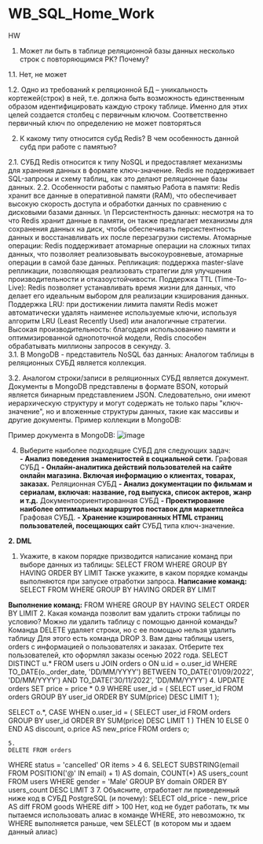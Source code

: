 # WB_SQL_Home_Work
HW
1.	Может ли быть в таблице реляционной базы данных несколько строк с повторяющимся PK? Почему?

1.1.	Нет, не может

1.2.	Одно из требований к реляционной БД – уникальность кортежей(строк) в ней, т.е. должна быть возможность единственным образом идентифицировать каждую строку таблице. Именно для этих целей создается столбец с первичным ключом. Соответственно первичный ключ по определению не может повторяться

2.	К какому типу относится субд Redis? В чем особенность данной субд при работе с памятью?

2.1.	 СУБД Redis относится к типу NoSQL и предоставляет механизмы для хранения данных в формате ключ-значение. Redis не поддерживает SQL-запросы и схему таблиц, как это делают реляционные базы данных.
2.2.	 Особенности работы с памятью
Работа в памяти: Redis хранит все данные в оперативной памяти (RAM), что обеспечивает высокую скорость доступа и обработки данных по сравнению с дисковыми базами данных. \n
	Персистентность данных: несмотря на то что Redis хранит данные в памяти, он также предлагает механизмы для сохранения данных на диск, чтобы обеспечивать персистентность данных и восстанавливать их после перезагрузки системы.
	Атомарные операции: Redis поддерживает атомарные операции на сложных типах данных, что позволяет реализовывать высокоуровневые, атомарные операции в самой базе данных.
	Репликация: поддержка master-slave репликации, позволяющая реализовать стратегии для улучшения производительности и отказоустойчивости.
	Поддержка TTL (Time-To-Live): Redis позволяет устанавливать время жизни для данных, что делает его идеальным выбором для реализации кэширования данных.
	Поддержка LRU: при достижении лимита памяти Redis может автоматически удалять наименее используемые ключи, используя алгоритм LRU (Least Recently Used) или аналогичные стратегии.
	Высокая производительность: благодаря использованию памяти и оптимизированной однопоточной модели, Redis способен обрабатывать миллионы запросов в секунду.
3.	
3.1.	В MongoDB -  представитель NoSQL баз данных:
Аналогом таблицы в реляционных СУБД является коллекция.

3.2.	Аналогом строки/записи в реляционных СУБД является документ. Документы в MongoDB  представлены в формате BSON, который является бинарным представлением JSON. Следовательно, они имеют иерархическую структуру и могут содержать не только пары "ключ-значение", но и вложенные структуры данных, такие как массивы и другие документы.
	Пример коллекции в MongoDB:
		 
Пример документа в MongoDB:
![image](https://github.com/lihofe78/WB_SQL_Home_Work/assets/56295103/81c39491-e7ab-4142-996b-9b8053814b37)

 
4. Выберите наиболее подходящие СУБД для следующих задач:  
	**- Анализ поведения знаменитостей в социальной сети.**
	Графовая СУБД
	**- Онлайн-аналитика действий пользователей на сайте онлайн магазина. Включая информацию о 	клиентах, товарах, заказах.**
Реляционная СУБД 
**- Анализ документации по фильмам и сериалам, включая: название, год выпуска, список актеров, жанр и т.д.**
		Документоориентированная СУБД
	**- Проектирование наиболее оптимальных маршрутов поставок для маркетплейса**
		Графовая СУБД.
	**- Хранение кэшированных HTML страниц пользователей, посещающих сайт**
		СУБД типа ключ-значение.

**2. DML**
1. Укажите, в каком порядке призводится написание команд при выборе данных из таблицы:
SELECT FROM WHERE GROUP BY HAVING ORDER BY LIMIT
Также укажите, в каком порядке команды выполняются при запуске отработки запроса.
**Написание команд:** SELECT FROM WHERE GROUP BY HAVING ORDER BY LIMIT

**Выполнение команд:** FROM WHERE GROUP BY HAVING SELECT ORDER BY LIMIT 
2.	 Какая команда позволит вам удалить строки таблицы по условию? Можно ли удалить таблицу с помощью данной команды?
Команда DELETE удаляет строки, но с ее помощью нельзя удалить таблицу
Для этого есть команда DROP
3.	Вам даны таблицы users, orders с информацией о пользователях и заказах. Отберите тех пользователей, кто оформлял заказы осенью 2022 года.
SELECT DISTINCT u.*
FROM users u
JOIN orders o ON u.id = o.user_id
WHERE TO_DATE(o._order_date, 'DD/MM/YYYY') BETWEEN TO_DATE('01/09/2022', 'DD/MM/YYYY') AND TO_DATE('30/11/2022', 'DD/MM/YYYY')
     	4.
	UPDATE orders
SET price = price * 0.9
WHERE user_id = (
    SELECT user_id
    FROM orders
    GROUP BY user_id
    ORDER BY SUM(price) DESC
    LIMIT 1
);

SELECT o.*, 
       CASE WHEN o.user_id = (
           SELECT user_id
           FROM orders
           GROUP BY user_id
           ORDER BY SUM(price) DESC
           LIMIT 1
       ) THEN 10 ELSE 0 END AS discount,
       o.price AS new_price
FROM orders o;

	5. 
	DELETE FROM orders
WHERE status = 'cancelled' OR items > 4
6. 
SELECT SUBSTRING(email FROM POSITION('@' IN email) + 1) AS domain,
       COUNT(*) AS users_count
FROM users
WHERE gender = 'Male'
GROUP BY domain
ORDER BY users_count DESC
LIMIT 3
7. Объясните, отработает ли приведенный ниже код в СУБД PostgreSQL (и почему):
SELECT old_price - new_price AS diff 
FROM goods 
WHERE diff > 100
Нет, код не будет работать, тк мы пытаемся использовать алиас в команде WHERE, это невозможно, тк WHERE выполняется раньше, чем SELECT (в котором мы и здаем данный алиас)





